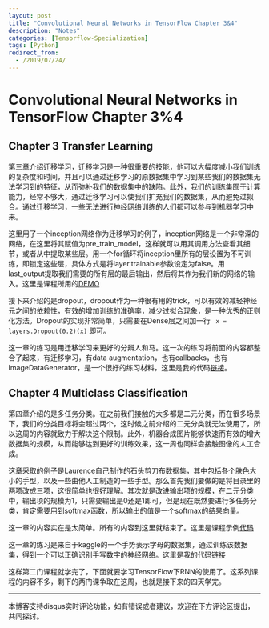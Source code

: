 ```yaml
---
layout: post
title: "Convolutional Neural Networks in TensorFlow Chapter 3&4"
description: "Notes"
categories: [Tensorflow-Specialization]
tags: [Python]
redirect_from:
  - /2019/07/24/
---
```


# Convolutional Neural Networks in TensorFlow Chapter 3%4  

## Chapter 3  Transfer Learning  

第三章介绍迁移学习，迁移学习是一种很重要的技能，他可以大幅度减小我们训练的复杂度和时间，并且可以通过迁移学习的原数据集中学习到某些我们的数据集无法学习到的特征，从而弥补我们的数据集中的缺陷。此外，我们的训练集囿于计算能力，经常不够大，通过迁移学习可以使我们扩充我们的数据集，从而避免过拟合。通过迁移学习，一些无法进行神经网络训练的人们都可以参与到机器学习中来。  

这里用了一个inception网络作为迁移学习的例子，inception网络是一个非常深的网络，在这里将其赋值为pre_train_model，这样就可以用其调用方法查看其细节，或者从中提取某些层。用一个for循环将inception里所有的层设置为不可训练，即锁定这些层，具体方式是将layer.trainable参数设定为false。用last_output提取我们需要的所有层的最后输出，然后将其作为我们新的网络的输入。这里是课程所用的[DEMO](https://github.com/JustinYuu/Deeplearning-study/blob/master/Tensorflow%20in%20Practice/Convolutional%20Neural%20Networks%20in%20TensorFlow/Transfer_Learning.ipynb)  

接下来介绍的是dropout，dropout作为一种很有用的trick，可以有效的减轻神经元之间的依赖性，有效的增加训练的准确率，减少过拟合现象，是一种优秀的正则化方法。Dropout的实现非常简单，只需要在Dense层之间加一行 ` x = layers.Dropout(0.2)(x)` 即可。  

这一章的练习是用迁移学习来更好的分辨人和马。这一次的练习将前面的内容都整合了起来，有迁移学习，有data augmentation，也有callbacks，也有ImageDataGenerator，是一个很好的练习材料，这里是我的代码[链接](https://github.com/JustinYuu/Deeplearning-study/blob/master/Tensorflow%20in%20Practice/Convolutional%20Neural%20Networks%20in%20TensorFlow/Exercise_7_Question.ipynb)。  

## Chapter 4 Multiclass Classification  

第四章介绍的是多任务分类。在之前我们接触的大多都是二元分类，而在很多场景下，我们的分类目标将会超过两个，这时候之前介绍的二元分类就无法使用了，所以这周的内容就致力于解决这个限制。此外，机器合成图片能够快速而有效的增大数据集的规模，从而能够达到更好的训练效果，这一周也同样会接触图像的人工合成。  

这章采取的例子是Laurence自己制作的石头剪刀布数据集，其中包括各个肤色大小的手型，以及一些由他人工制造的一些手型。那么首先我们要做的是将目录里的两项改成三项，这很简单也很好理解。其次就是改进输出项的规模，在二元分类中，输出项的规模为1，只需要输出是0还是1即可，但是现在既然要进行多任务分类，肯定需要用到softmax函数，所以输出的值是一个softmax的结果向量。  

这一章的内容实在是太简单。所有的内容到这里就结束了。这里是课程示例[代码](https://github.com/JustinYuu/Deeplearning-study/blob/master/Tensorflow%20in%20Practice/Convolutional%20Neural%20Networks%20in%20TensorFlow/rock_paper_scissors.ipynb)  

这一章的练习是来自于kaggle的一个手势表示字母的数据集，通过训练该数据集，得到一个可以正确识别手写数字的神经网络。这里是我的代码[链接](https://github.com/JustinYuu/Deeplearning-study/blob/master/Tensorflow%20in%20Practice/Convolutional%20Neural%20Networks%20in%20TensorFlow/Exercise_8_Question.ipynb)  

这样第二门课程就学完了，下面就要学习TensorFlow下RNN的使用了。这系列课程的内容不多，剩下的两门课争取在这周，也就是接下来的四天学完。

---
本博客支持disqus实时评论功能，如有错误或者建议，欢迎在下方评论区提出，共同探讨。  
